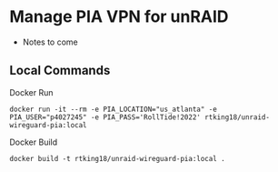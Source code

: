# Manage PIA VPN for unRAID

- Notes to come

## Local Commands

Docker Run

```CMD
docker run -it --rm -e PIA_LOCATION="us_atlanta" -e PIA_USER="p4027245" -e PIA_PASS='RollTide!2022' rtking18/unraid-wireguard-pia:local
```

Docker Build

```CMD
docker build -t rtking18/unraid-wireguard-pia:local .
```